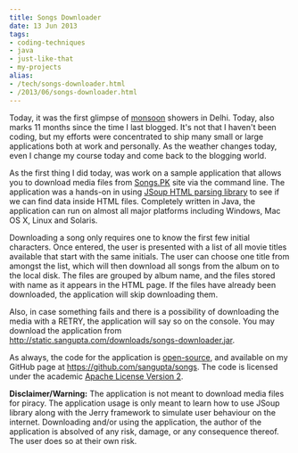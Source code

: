 ```yaml
---
title: Songs Downloader
date: 13 Jun 2013
tags: 
- coding-techniques
- java
- just-like-that
- my-projects
alias:
- /tech/songs-downloader.html
- /2013/06/songs-downloader.html
---
```


Today, it was the first glimpse of <a href="http://en.wikipedia.org/wiki/Monsoon">monsoon</a> showers in 
Delhi. Today, also marks 11 months since the time I last blogged. It's not that I haven't been coding, but 
my efforts were concentrated to ship many small or large applications both at work and personally. As 
the weather changes today, even I change my course today and come back to the blogging world.

<!-- break here -->

As the first thing I did today, was work on a sample application that allows you to download media files from 
<a href="http://songspk.name/">Songs.PK</a> site via the command line. The application was a hands-on in using 
<a href="http://jsoup.org/">JSoup HTML parsing library</a> to see if we can find data inside HTML files. Completely 
written in Java, the application can run on almost all major platforms including Windows, Mac OS X, Linux and Solaris.

Downloading a song only requires one to know the first few initial characters. Once entered, the user is presented 
with a list of all movie titles available that start with the same initials. The user can choose one title from 
amongst the list, which will then download all songs from the album on to the local disk. The files are grouped 
by album name, and the files stored with name as it appears in the HTML page. If the files have already been 
downloaded, the application will skip downloading them.

Also, in case something fails and there is a possibility of downloading the media with a RETRY, the application 
will say so on the console. You may download the application from 
<a href="http://static.sangupta.com/downloads/songs-downloader.jar">http://static.sangupta.com/downloads/songs-downloader.jar</a>.

As always, the code for the application is <a href="http://en.wikipedia.org/wiki/Open_source">open-source</a>, and 
available on my GitHub page at <a href="https://github.com/sangupta/songs">https://github.com/sangupta/songs</a>. The 
code is licensed under the academic <a href="http://www.apache.org/licenses/LICENSE-2.0">Apache License Version 2</a>.

**Disclaimer/Warning:** The application is not meant to download media files for piracy. The application usage 
is only meant to learn how to use JSoup library along with the Jerry framework to simulate user behaviour on 
the internet. Downloading and/or using the application, the author of the application is absolved of any risk, 
damage, or any consequence thereof. The user does so at their own risk.